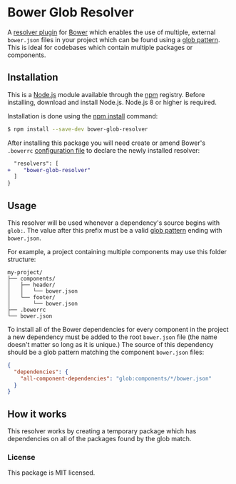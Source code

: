 # Bower Glob Resolver

A [resolver plugin] for [Bower] which enables the use of multiple, external `bower.json` files in your project which can be found using a [glob pattern]. This is ideal for codebases which contain multiple packages or components.

[resolver plugin]: https://bower.io/docs/pluggable-resolvers/
[Bower]: https://bower.io/
[glob pattern]: https://www.npmjs.com/package/glob#glob-primer


## Installation

This is a [Node.js] module available through the [npm] registry. Before installing, download and install Node.js. Node.js 8 or higher is required.

Installation is done using the [npm install] command:

```sh
$ npm install --save-dev bower-glob-resolver
```

After installing this package you will need create or amend Bower's `.bowerrc` [configuration file] to declare the newly installed resolver:

```diff
  "resolvers": [
+    "bower-glob-resolver"
  ]
}
```

[Node.js]: https://nodejs.org/en/
[npm]: https://www.npmjs.com/
[npm install]: https://docs.npmjs.com/getting-started/installing-npm-packages-locally
[configuration file]: https://bower.io/docs/config/


## Usage

This resolver will be used whenever a dependency's source begins with `glob:`. The value after this prefix must be a valid [glob pattern] ending with `bower.json`.

For example, a project containing multiple components may use this folder structure:

```
my-project/
├── components/
│   ├── header/
│   │   └── bower.json
│   └── footer/
│       └── bower.json
├── .bowerrc
└── bower.json
```

To install all of the Bower dependencies for every component in the project a new dependency must be added to the root `bower.json` file (the name doesn't matter so long as it is unique.) The source of this dependency should be a glob pattern matching the component `bower.json` files:

```json
{
  "dependencies": {
    "all-component-dependencies": "glob:components/*/bower.json"
  }
}
```


## How it works

This resolver works by creating a temporary package which has dependencies on all of the packages found by the glob match.


### License

This package is MIT licensed.
